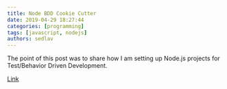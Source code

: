 ```yaml
---
title: Node BDD Cookie Cutter
date: 2019-04-29 18:27:44
categories: [programming]
tags: [javascript, nodejs]
authors: sedlav
---
```


The point of this post was to share how I am setting up Node.js projects for Test/Behavior Driven Development.

[Link](https://f1lt3r.io/node-bdd-cookie-cutter/)
